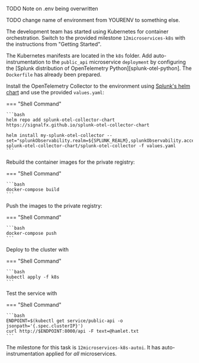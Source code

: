 TODO Note on .env being overwritten

TODO change name of environment from YOURENV to something else.

The development team has started using Kubernetes for container orchestration. Switch to the provided milestone `12microservices-k8s` with the instructions from "Getting Started".

The Kubernetes manifests are located in the `k8s` folder. Add auto-instrumentation to the `public_api` microservice `deployment` by configuring the [Splunk distribution of OpenTelemetry Python][splunk-otel-python]. The `Dockerfile` has already been prepared.

Install the OpenTelemetry Collector to the environment using [Splunk's helm chart][splunk-otel-helm] and use the provided `values.yaml`:

=== "Shell Command"

    ```bash
    helm repo add splunk-otel-collector-chart https://signalfx.github.io/splunk-otel-collector-chart

    helm install my-splunk-otel-collector --set="splunkObservability.realm=${SPLUNK_REALM},splunkObservability.accessToken=${SPLUNK_ACCESS_TOKEN},clusterName=${CLUSTER_NAME}" splunk-otel-collector-chart/splunk-otel-collector -f values.yaml
    ```

Rebuild the container images for the private registry:

=== "Shell Command"

    ```bash
    docker-compose build
    ```

Push the images to the private registry:

=== "Shell Command"

    ```bash
    docker-compose push
    ```

Deploy to the cluster with

=== "Shell Command"

    ```bash
    kubectl apply -f k8s
    ```

Test the service with

=== "Shell Command"

    ```bash
    ENDPOINT=$(kubectl get service/public-api -o jsonpath='{.spec.clusterIP}')
    curl http://$ENDPOINT:8000/api -F text=@hamlet.txt
    ```

The milestone for this task is `12microservices-k8s-autoi`. It has auto-instrumentation applied for *all* microservices.

[splunk-otel-helm]: https://github.com/signalfx/splunk-otel-collector-chart

